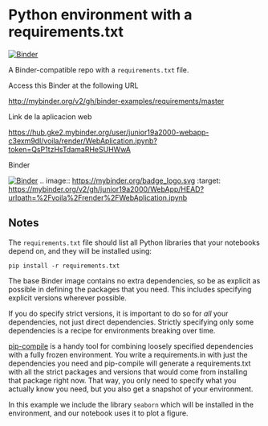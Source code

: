 # Python environment with a requirements.txt

[![Binder](http://mybinder.org/badge_logo.svg)](http://mybinder.org/v2/gh/binder-examples/requirements/master)

A Binder-compatible repo with a `requirements.txt` file.

Access this Binder at the following URL

http://mybinder.org/v2/gh/binder-examples/requirements/master

Link de la aplicacion web

https://hub.gke2.mybinder.org/user/junior19a2000-webapp-c3exm9dl/voila/render/WebAplication.ipynb?token=QsP1tzHsTdamaRHeSUHWwA

Binder

[![Binder](https://mybinder.org/badge_logo.svg)](https://mybinder.org/v2/gh/junior19a2000/WebApp/HEAD?urlpath=%2Fvoila%2Frender%2FWebAplication.ipynb)
.. image:: https://mybinder.org/badge_logo.svg
 :target: https://mybinder.org/v2/gh/junior19a2000/WebApp/HEAD?urlpath=%2Fvoila%2Frender%2FWebAplication.ipynb
 
## Notes
The `requirements.txt` file should list all Python libraries that your notebooks
depend on, and they will be installed using:

```
pip install -r requirements.txt
```

The base Binder image contains no extra dependencies, so be as
explicit as possible in defining the packages that you need. This includes
specifying explicit versions wherever possible.

If you do specify strict versions, it is important to do so for *all*
your dependencies, not just direct dependencies.
Strictly specifying only some dependencies is a recipe for environments
breaking over time.

[pip-compile](https://github.com/jazzband/pip-tools/) is a handy
tool for combining loosely specified dependencies with a fully frozen environment.
You write a requirements.in with just the dependencies you need
and pip-compile will generate a requirements.txt with all the strict packages and versions that would come from installing that package right now.
That way, you only need to specify what you actually know you need,
but you also get a snapshot of your environment.

In this example we include the library `seaborn` which will be installed in
the environment, and our notebook uses it to plot a figure.
